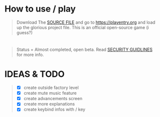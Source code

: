 # How to use / play

> Download The [SOURCE FILE](/entry1/main.ent) and go to https://playentry.org and load up the glorious project file. This is an official open-source game (i guess?)

#

> Status = Almost completed, open beta.
> Read [SECURITY GUIDLINES](/SECURITY.md) for more info.

# IDEAS & TODO

> - [x] create outside factory level
> - [x] create mute music feature
> - [x] create advancements screen
> - [x] create more explanations
> - [x] create keybind infos with / key